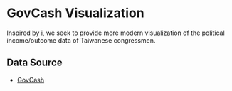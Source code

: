 # GovCash Visualization #

Inspired by [i](http://fuyei.github.io/cf-viz/viz.htm), we seek to provide more
modern visualization of the political income/outcome data of Taiwanese
congressmen.

## Data Source ##

* [GovCash](https://github.com/ronnywang/GovCash)
